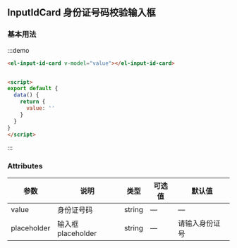 ## InputIdCard 身份证号码校验输入框

### 基本用法

:::demo

```html
<el-input-id-card v-model="value"></el-input-id-card>


<script>
export default {
  data() {
    return {
      value: ''
    }
  }
}
</script>
```

:::

### Attributes

| 参数      |   说明    |  类型     | 可选值       | 默认值   |
|---------- | -------- |---------- |-------------  |-------- |
| value | 身份证号码 | string   |  —  |  —  |
| placeholder | 输入框placeholder | string   |  —  |  请输入身份证号  |
